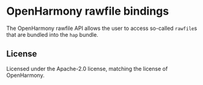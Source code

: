 # OpenHarmony rawfile bindings

The OpenHarmony rawfile API allows the user to access so-called `rawfile`s that are bundled
into the `hap` bundle.

## License

Licensed under the Apache-2.0 license, matching the license of OpenHarmony.

